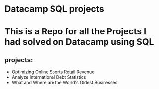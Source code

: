 # Datacamp SQL projects

# This is a Repo for all the Projects I had solved on Datacamp using SQL

## projects:
- Optimizing Online Sports Retail Revenue
- Analyze International Debt Statistics
- What and Where are the World's Oldest Businesses
